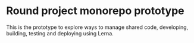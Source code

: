 # Round project monorepo prototype

This is the prototype to explore ways to manage shared code,
developing, building, testing and deploying using Lerna.
